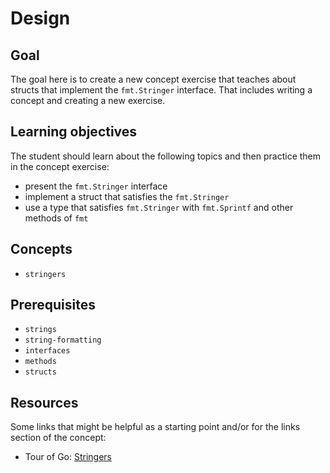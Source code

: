 # Design

## Goal

The goal here is to create a new concept exercise that teaches about structs that implement the `fmt.Stringer` interface.
That includes writing a concept and creating a new exercise.

## Learning objectives

The student should learn about the following topics and then practice them in the concept exercise:

- present the `fmt.Stringer` interface
- implement a struct that satisfies the `fmt.Stringer`
- use a type that satisfies `fmt.Stringer` with `fmt.Sprintf` and other methods of `fmt`

## Concepts

- `stringers`

## Prerequisites

- `strings`
- `string-formatting`
- `interfaces`
- `methods`
- `structs` 
## Resources

Some links that might be helpful as a starting point and/or for the links section of the concept:

- Tour of Go: [Stringers][tour-of-go-stringers]


[tour-of-go-stringers]: https://go.dev/tour/methods/17